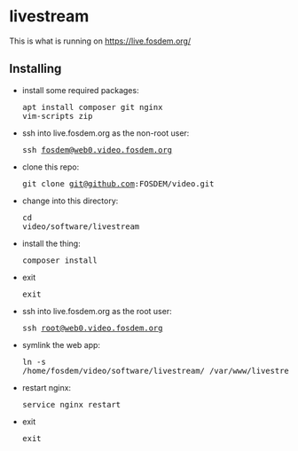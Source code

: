 # livestream

This is what is running on https://live.fosdem.org/

## Installing
- install some required packages: <pre>apt install composer git nginx vim-scripts zip</pre>
- ssh into live.fosdem.org as the non-root user: <pre>ssh fosdem@web0.video.fosdem.org</pre>
- clone this repo: <pre>git clone git@github.com:FOSDEM/video.git</pre>
- change into this directory: <pre>cd video/software/livestream</pre>
- install the thing: <pre>composer install</pre>
- exit<pre>exit</pre>
- ssh into live.fosdem.org as the root user: <pre>ssh root@web0.video.fosdem.org</pre>
- symlink the web app: <pre>ln -s /home/fosdem/video/software/livestream/ /var/www/livestream</pre>
- restart nginx: <pre>service nginx restart</pre>
- exit<pre>exit</pre>
